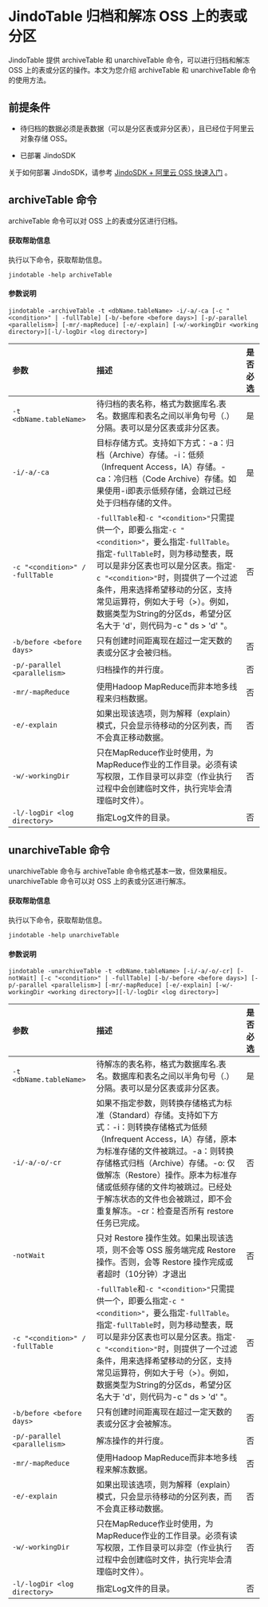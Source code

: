 # JindoTable 归档和解冻 OSS 上的表或分区

JindoTable 提供 archiveTable 和 unarchiveTable 命令，可以进行归档和解冻 OSS 上的表或分区的操作。本文为您介绍 archiveTable 和 unarchiveTable 命令的使用方法。

## 前提条件

* 待归档的数据必须是表数据（可以是分区表或非分区表），且已经位于阿里云对象存储 OSS。

* 已部署 JindoSDK

关于如何部署 JindoSDK，请参考 [JindoSDK + 阿里云 OSS 快速入门](/docs/user/4.x/4.6.x/4.6.0/oss/jindosdk_quickstart.md) 。

## archiveTable 命令

archiveTable 命令可以对 OSS 上的表或分区进行归档。

#### 获取帮助信息

执行以下命令，获取帮助信息。

```
jindotable -help archiveTable
```

#### 参数说明

```
jindotable -archiveTable -t <dbName.tableName> -i/-a/-ca [-c "<condition>" | -fullTable] [-b/-before <before days>] [-p/-parallel <parallelism>] [-mr/-mapReduce] [-e/-explain] [-w/-workingDir <working directory>][-l/-logDir <log directory>]
```


| 参数 | 描述 | 是否必选 |
| :--- | :--- | :--- |
| `-t <dbName.tableName>` | 待归档的表名称，格式为数据库名.表名。数据库和表名之间以半角句号（.）分隔。表可以是分区表或非分区表。 | 是|
| `-i/-a/-ca` | 目标存储方式。支持如下方式：-a：归档（Archive）存储。-i：低频 （Infrequent Access，IA）存储。-ca：冷归档（Code Archive）存储。如果使用-i即表示低频存储，会跳过已经处于归档存储的文件。 | 是 |
| `-c "<condition>" / -fullTable` | `-fullTable`和`-c "<condition>"`只需提供一个，即要么指定`-c "<condition>"`，要么指定`-fullTable`。指定`-fullTable`时，则为移动整表，既可以是非分区表也可以是分区表。指定`-c "<condition>"`时，则提供了一个过滤条件，用来选择希望移动的分区，支持常见运算符，例如大于号（>）。例如，数据类型为String的分区ds，希望分区名大于 'd'，则代码为-c " ds > 'd' "。 | 否 |
| `-b/before <before days>` | 只有创建时间距离现在超过一定天数的表或分区才会被归档。 | 否 |
| `-p/-parallel <parallelism>` | 归档操作的并行度。 | 否 |
| `-mr/-mapReduce` | 使用Hadoop MapReduce而非本地多线程来归档数据。| 否 |
| `-e/-explain`| 如果出现该选项，则为解释（explain）模式，只会显示待移动的分区列表，而不会真正移动数据。 | 否 |
| `-w/-workingDir` | 只在MapReduce作业时使用，为MapReduce作业的工作目录。必须有读写权限，工作目录可以非空（作业执行过程中会创建临时文件，执行完毕会清理临时文件）。 | 否 |
| `-l/-logDir <log directory>` | 指定Log文件的目录。 | 否 |


## unarchiveTable 命令

unarchiveTable 命令与 archiveTable 命令格式基本一致，但效果相反。unarchiveTable 命令可以对 OSS 上的表或分区进行解冻。

#### 获取帮助信息

执行以下命令，获取帮助信息。

```
jindotable -help unarchiveTable
```

#### 参数说明

```
jindotable -unarchiveTable -t <dbName.tableName> [-i/-a/-o/-cr] [-notWait] [-c "<condition>" | -fullTable] [-b/-before <before days>] [-p/-parallel <parallelism>] [-mr/-mapReduce] [-e/-explain] [-w/-workingDir <working directory>][-l/-logDir <log directory>]
```

| 参数 | 描述 | 是否必选 |
| :--- | :--- | :--- |
| `-t <dbName.tableName>` | 待解冻的表名称，格式为数据库名.表名。数据库和表名之间以半角句号（.）分隔。表可以是分区表或非分区表。 | 是|
| `-i/-a/-o/-cr` | 如果不指定参数，则转换存储格式为标准（Standard）存储。支持如下方式：-i：则转换存储格式为低频（Infrequent Access，IA）存储，原本为标准存储的文件被跳过。-a：则转换存储格式归档（Archive）存储。-o: 仅做解冻（Restore）操作。原本为标准存储或低频存储的文件均被跳过。已经处于解冻状态的文件也会被跳过，即不会重复解冻。-cr：检查是否所有 restore 任务已完成。| 否 |
| `-notWait` | 只对 Restore 操作生效。如果出现该选项，则不会等 OSS 服务端完成 Restore 操作。否则，会等 Restore 操作完成或者超时（10分钟）才退出 | 否 |
| `-c "<condition>" / -fullTable` | `-fullTable`和`-c "<condition>"`只需提供一个，即要么指定`-c "<condition>"`，要么指定`-fullTable`。指定`-fullTable`时，则为移动整表，既可以是非分区表也可以是分区表。指定`-c "<condition>"`时，则提供了一个过滤条件，用来选择希望移动的分区，支持常见运算符，例如大于号（>）。例如，数据类型为String的分区ds，希望分区名大于 'd'，则代码为-c " ds > 'd' "。 | 否 |
| `-b/before <before days>` | 只有创建时间距离现在超过一定天数的表或分区才会被解冻。 | 否 |
| `-p/-parallel <parallelism>` | 解冻操作的并行度。 | 否 |
| `-mr/-mapReduce` | 使用Hadoop MapReduce而非本地多线程来解冻数据。| 否 |
| `-e/-explain`| 如果出现该选项，则为解释（explain）模式，只会显示待移动的分区列表，而不会真正移动数据。 | 否 |
| `-w/-workingDir` | 只在MapReduce作业时使用，为MapReduce作业的工作目录。必须有读写权限，工作目录可以非空（作业执行过程中会创建临时文件，执行完毕会清理临时文件）。 | 否 |
| `-l/-logDir <log directory>` | 指定Log文件的目录。 | 否 |